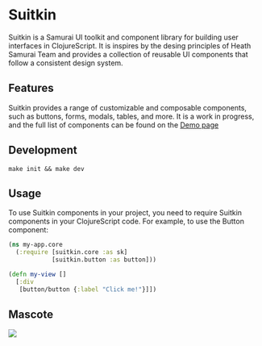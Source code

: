 # Suitkin

Suitkin is a Samurai UI toolkit and component library for building user interfaces in ClojureScript. It is inspires by the desing principles of Heath Samurai Team and provides a collection of reusable UI components that follow a consistent design system.

## Features

Suitkin provides a range of customizable and composable components, such as buttons, forms, modals, tables, and more. It is a work in progress, and the full list of components can be found on the [Demo page](https://healthsamurai.github.io/suitkin/)


## Development

`make init && make dev`

## Usage

To use Suitkin components in your project, you need to require Suitkin components in your ClojureScript code. For example, to use the Button component:

```clojure
(ns my-app.core
  (:require [suitkin.core :as sk]
            [suitkin.button :as button]))

(defn my-view []
  [:div
   [button/button {:label "Click me!"}]])
```

## Mascote
![](https://encrypted-tbn0.gstatic.com/images?q=tbn:ANd9GcRvBRJa8s3w--l6YRqgjWXmfJCn1zaM5Z74Gw&usqp=CAU)
